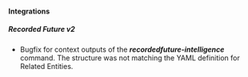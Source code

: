 
#### Integrations
##### Recorded Future v2
- Bugfix for context outputs of the ***recordedfuture-intelligence*** command. The structure was not matching the YAML definition for Related Entities.
